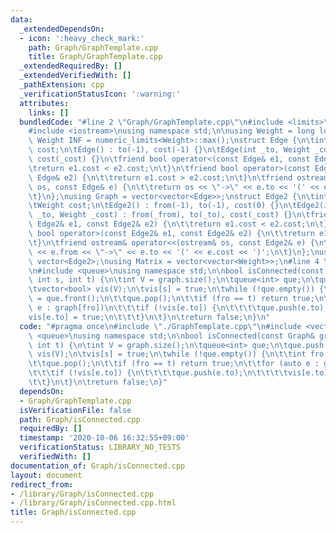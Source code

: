 ```yaml
---
data:
  _extendedDependsOn:
  - icon: ':heavy_check_mark:'
    path: Graph/GraphTemplate.cpp
    title: Graph/GraphTemplate.cpp
  _extendedRequiredBy: []
  _extendedVerifiedWith: []
  _pathExtension: cpp
  _verificationStatusIcon: ':warning:'
  attributes:
    links: []
  bundledCode: "#line 2 \"Graph/GraphTemplate.cpp\"\n#include <limits>\n#include <vector>\n\
    #include <iostream>\nusing namespace std;\n\nusing Weight = long long;\nconstexpr\
    \ Weight INF = numeric_limits<Weight>::max();\nstruct Edge {\n\tint to;\n\tWeight\
    \ cost;\n\tEdge() : to(-1), cost(-1) {}\n\tEdge(int _to, Weight _cost = 1) : to(_to),\
    \ cost(_cost) {}\n\tfriend bool operator<(const Edge& e1, const Edge& e2) {\n\t\
    \treturn e1.cost < e2.cost;\n\t}\n\tfriend bool operator>(const Edge& e1, const\
    \ Edge& e2) {\n\t\treturn e1.cost > e2.cost;\n\t}\n\tfriend ostream& operator<<(ostream&\
    \ os, const Edge& e) {\n\t\treturn os << \"->\" << e.to << '(' << e.cost << ')';\n\
    \t}\n};\nusing Graph = vector<vector<Edge>>;\nstruct Edge2 {\n\tint from, to;\n\
    \tWeight cost;\n\tEdge2() : from(-1), to(-1), cost(0) {}\n\tEdge2(int _from, int\
    \ _to, Weight _cost) : from(_from), to(_to), cost(_cost) {}\n\tfriend bool operator<(const\
    \ Edge2& e1, const Edge2& e2) {\n\t\treturn e1.cost < e2.cost;\n\t}\n\tfriend\
    \ bool operator>(const Edge2& e1, const Edge2& e2) {\n\t\treturn e1.cost > e2.cost;\n\
    \t}\n\tfriend ostream& operator<<(ostream& os, const Edge2& e) {\n\t\treturn os\
    \ << e.from << \"->\" << e.to << '(' << e.cost << ')';\n\t}\n};\nusing Edges =\
    \ vector<Edge2>;\nusing Matrix = vector<vector<Weight>>;\n#line 4 \"Graph/isConnected.cpp\"\
    \n#include <queue>\nusing namespace std;\n\nbool isConnected(const Graph& graph,\
    \ int s, int t) {\n\tint V = graph.size();\n\tqueue<int> que;\n\tque.push(s);\n\
    \tvector<bool> vis(V);\n\tvis[s] = true;\n\twhile (!que.empty()) {\n\t\tint fro\
    \ = que.front();\n\t\tque.pop();\n\t\tif (fro == t) return true;\n\t\tfor (auto\
    \ e : graph[fro])\n\t\t\tif (!vis[e.to]) {\n\t\t\t\tque.push(e.to);\n\t\t\t\t\
    vis[e.to] = true;\n\t\t\t}\n\t}\n\treturn false;\n}\n"
  code: "#pragma once\n#include \"./GraphTemplate.cpp\"\n#include <vector>\n#include\
    \ <queue>\nusing namespace std;\n\nbool isConnected(const Graph& graph, int s,\
    \ int t) {\n\tint V = graph.size();\n\tqueue<int> que;\n\tque.push(s);\n\tvector<bool>\
    \ vis(V);\n\tvis[s] = true;\n\twhile (!que.empty()) {\n\t\tint fro = que.front();\n\
    \t\tque.pop();\n\t\tif (fro == t) return true;\n\t\tfor (auto e : graph[fro])\n\
    \t\t\tif (!vis[e.to]) {\n\t\t\t\tque.push(e.to);\n\t\t\t\tvis[e.to] = true;\n\t\
    \t\t}\n\t}\n\treturn false;\n}"
  dependsOn:
  - Graph/GraphTemplate.cpp
  isVerificationFile: false
  path: Graph/isConnected.cpp
  requiredBy: []
  timestamp: '2020-10-06 16:32:55+09:00'
  verificationStatus: LIBRARY_NO_TESTS
  verifiedWith: []
documentation_of: Graph/isConnected.cpp
layout: document
redirect_from:
- /library/Graph/isConnected.cpp
- /library/Graph/isConnected.cpp.html
title: Graph/isConnected.cpp
---
```

